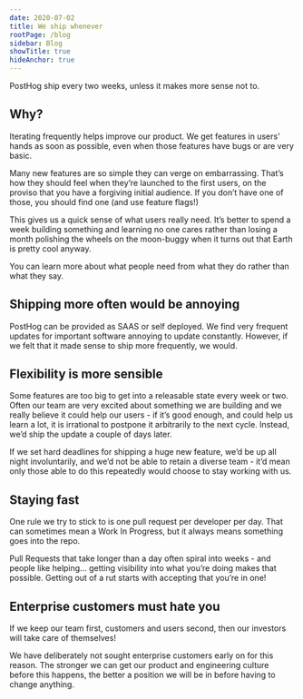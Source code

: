 ```yaml
---
date: 2020-07-02
title: We ship whenever
rootPage: /blog
sidebar: Blog
showTitle: true
hideAnchor: true
---
```


PostHog ship every two weeks, unless it makes more sense not to.

## Why?

Iterating frequently helps improve our product. We get features in users’ hands as soon as possible, even when those features have bugs or are very basic.

Many new features are so simple they can verge on embarrassing. That’s how they should feel when they’re launched to the first users, on the proviso that you have a forgiving initial audience. If you don’t have one of those, you should find one (and use feature flags!)

This gives us a quick sense of what users really need. It’s better to spend a week building something and learning no one cares rather than losing a month polishing the wheels on the moon-buggy when it turns out that Earth is pretty cool anyway.

You can learn more about what people need from what they do rather than what they say.

## Shipping more often would be annoying

PostHog can be provided as SAAS or self deployed. We find very frequent updates for important software annoying to update constantly. However, if we felt that it made sense to ship more frequently, we would.

## Flexibility is more sensible

Some features are too big to get into a releasable state every week or two. Often our team are very excited about something we are building and we really believe it could help our users - if it’s good enough, and could help us learn a lot, it is irrational to postpone it arbitrarily to the next cycle. Instead, we’d ship the update a couple of days later.

If we set hard deadlines for shipping a huge new feature, we’d be up all night involuntarily, and we’d not be able to retain a diverse team - it’d mean only those able to do this repeatedly would choose to stay working with us. 

## Staying fast

One rule we try to stick to is one pull request per developer per day. That can sometimes mean a Work In Progress, but it always means something goes into the repo.

Pull Requests that take longer than a day often spiral into weeks - and people like helping... getting visibility into what you’re doing makes that possible. Getting out of a rut starts with accepting that you’re in one!

## Enterprise customers must hate you 

If we keep our team first, customers and users second, then our investors will take care of themselves!

We have deliberately not sought enterprise customers early on for this reason. The stronger we can get our product and engineering culture before this happens, the better a position we will be in before having to change anything.